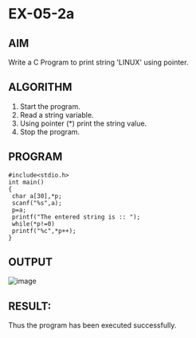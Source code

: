 # EX-05-2a
## AIM 
Write a C Program to print string 'LINUX' using pointer. 
## ALGORITHM 
1. Start the program. 
2. Read a string variable. 
3. Using pointer (*) print the string value. 
4. Stop the program. 
## PROGRAM 
```
#include<stdio.h> 
int main() 
{ 
 char a[30],*p; 
 scanf("%s",a); 
 p=a; 
 printf("The entered string is :: "); 
 while(*p!=0) 
 printf("%c",*p++); 
}
```
## OUTPUT
![image](https://github.com/Yogabharathi3/record/assets/118899387/75347c6e-2cbe-460b-bf27-24869a920c0a)

## RESULT:
Thus the program  has been executed successfully.
